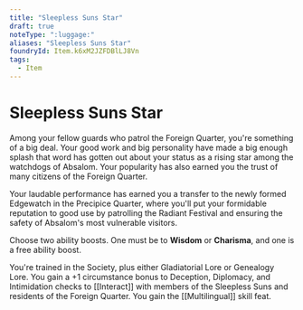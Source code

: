 ```yaml
---
title: "Sleepless Suns Star"
draft: true
noteType: ":luggage:"
aliases: "Sleepless Suns Star"
foundryId: Item.k6xM2JZFDBlLJ8Vn
tags:
  - Item
---
```


# Sleepless Suns Star

Among your fellow guards who patrol the Foreign Quarter, you're something of a big deal. Your good work and big personality have made a big enough splash that word has gotten out about your status as a rising star among the watchdogs of Absalom. Your popularity has also earned you the trust of many citizens of the Foreign Quarter.

Your laudable performance has earned you a transfer to the newly formed Edgewatch in the Precipice Quarter, where you'll put your formidable reputation to good use by patrolling the Radiant Festival and ensuring the safety of Absalom's most vulnerable visitors.

Choose two ability boosts. One must be to **Wisdom** or **Charisma**, and one is a free ability boost.

You're trained in the Society, plus either Gladiatorial Lore or Genealogy Lore. You gain a +1 circumstance bonus to Deception, Diplomacy, and Intimidation checks to [[Interact]] with members of the Sleepless Suns and residents of the Foreign Quarter. You gain the [[Multilingual]] skill feat.
